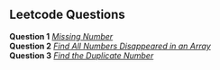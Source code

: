 ## Leetcode Questions

**Question 1** *[Missing Number](https://leetcode.com/submissions/detail/914035748/)* <br />
**Question 2** *[Find All Numbers Disappeared in an Array](https://leetcode.com/submissions/detail/914045259/)* <br />
**Question 3** *[Find the Duplicate Number](https://leetcode.com/submissions/detail/914048369/)* <br />
